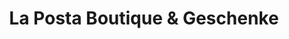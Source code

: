 ---
title: "La Posta Boutique & Geschenke"
url: /schwaig-b-nuernberg/la-posta-boutique-und-geschenke/
shop: Modehaus
---